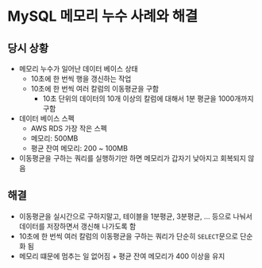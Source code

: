 # MySQL 메모리 누수 사례와 해결

## 당시 상황

- 메모리 누수가 일어난 데이터 베이스 상태
  - 10초에 한 번씩 행을 갱신하는 작업
  - 10초에 한 번씩 여러 칼럼의 이동평균을 구함
    - 10초 단위의 데이터의 10개 이상의 칼럼에 대해서 1분 평균을 1000개까지 구함
- 데이터 베이스 스펙
  - AWS RDS 가장 작은 스펙
  - 메모리: 500MB
  - 평균 잔여 메모리: 200 ~ 100MB
- 이동평균을 구하는 쿼리를 실행하기만 하면 메모리가 갑자기 낮아지고 회복되지 않음

## 해결

- 이동평균을 실시간으로 구하지말고, 테이블을 1분평균, 3분평균, ... 등으로 나눠서 데이터를 저장하면서 갱신해 나가도록 함
- 10초에 한 번씩 여러 칼럼의 이동평균을 구하는 쿼리가 단순히 `SELECT`문으로 단순화 됨
- 메모리 떄문에 멈추는 일 없어짐 + 평균 잔여 메모리가 400 이상을 유지
